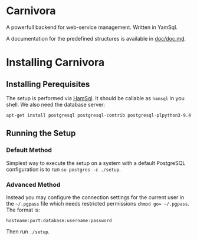 Carnivora
=========

A powerfull backend for web-service management. Written in YamSql.

A documentation for the predefined structures is available in [doc/doc.md](doc/doc.md).

# Installing Carnivora

## Installing Perequisites

The setup is performed via [HamSql](https://github.com/qua-bla/hamsql). It should be callable as `hamsql` in you shell. We also need the database server:

    apt-get install postgresql postgresql-contrib postgresql-plpython3-9.4

## Running the Setup

### Default Method

Simplest way to execute the setup on a system with a default PostgreSQL configuration is to run `su postgres -c ./setup`.

### Advanced Method

Instead you may configure the connection settings for the current user in the `~/.pgpass` file which needs restricted permissions `chmod go= ~/.pgpass`. The format is:

    hostname:port:database:username:password

Then run `./setup`.